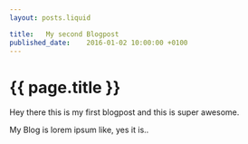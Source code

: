 ```yaml
---
layout: posts.liquid

title:   My second Blogpost
published_date:    2016-01-02 10:00:00 +0100
---
```

# {{ page.title }}

Hey there this is my first blogpost and this is super awesome.

My Blog is lorem ipsum like, yes it is..
